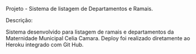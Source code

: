 Projeto - Sistema de listagem de Departamentos e Ramais.

Descrição:

Sistema desenvolvido para listagem de ramais e departamentos da 
Maternidade Municipal Celia Camara. Deploy foi realizado diretamente
ao Heroku integrado com Git Hub.